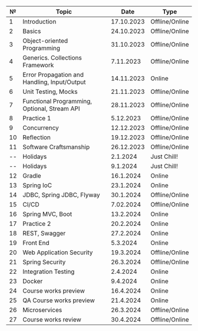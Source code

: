 | №  | Topic                                        | Date       | Type           |
|----|----------------------------------------------|------------|----------------|
| 1  | Introduction                                 | 17.10.2023 | Offline/Online |
| 2  | Basics                                       | 24.10.2023 | Offline/Online |
| 3  | Object-oriented Programming                  | 31.10.2023 | Offline/Online |
| 4  | Generics. Collections Framework              | 7.11.2023  | Offline/Online |
| 5  | Error Propagation and Handling, Input/Output | 14.11.2023 | Online         |
| 6  | Unit Testing, Mocks                          | 21.11.2023 | Offline/Online |
| 7  | Functional Programming, Optional, Stream API | 28.11.2023 | Offline/Online |
| 8  | Practice 1                                   | 5.12.2023  | Offline/Online |
| 9  | Concurrency                                  | 12.12.2023 | Offline/Online |
| 10 | Reflection                                   | 19.12.2023 | Offline/Online |
| 11 | Software Craftsmanship                       | 26.12.2023 | Offline/Online |
| -- | Holidays                                     | 2.1.2024   | Just Chill!    |
| -- | Holidays                                     | 9.1.2024   | Just Chill!    |
| 12 | Gradle                                       | 16.1.2024  | Online         |
| 13 | Spring IoC                                   | 23.1.2024  | Online         |
| 14 | JDBC, Spring JDBC, Flyway                    | 30.1.2024  | Offline/Online |
| 15 | CI/CD                                        | 7.02.2024  | Offline/Online |
| 16 | Spring MVC, Boot                             | 13.2.2024  | Online         |
| 17 | Practice 2                                   | 20.2.2024  | Online         |
| 18 | REST, Swagger                                | 27.2.2024  | Online         |
| 19 | Front End                                    | 5.3.2024   | Online         |
| 20 | Web Application Security                     | 19.3.2024  | Offline/Online |
| 21 | Spring Security                              | 26.3.2024  | Offline/Online |
| 22 | Integration Testing                          | 2.4.2024   | Online         |
| 23 | Docker                                       | 9.4.2024   | Online         |
| 24 | Course works preview                         | 16.4.2024  | Online         |
| 25 | QA Course works preview                      | 21.4.2024  | Online         |
| 26 | Microservices                                | 26.3.2024  | Offline/Online |
| 27 | Course works review                          | 30.4.2024  | Offline/Online |
